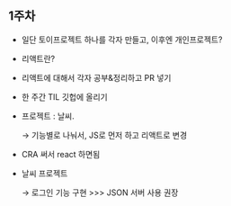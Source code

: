 ## 1주차

- 일단 토이프로젝트 하나를 각자 만들고, 이후엔 개인프로젝트?
- 리액트란?
- 리액트에 대해서 각자 공부&정리하고 PR 넣기
- 한 주간 TIL 깃헙에 올리기
- 프로젝트 : 날씨.

    → 기능별로 나눠서, JS로 먼저 하고 리액트로 변경

- CRA 써서 react 하면됨
- 날씨 프로젝트

    → 로그인 기능 구현 >>>  JSON 서버 사용 권장
